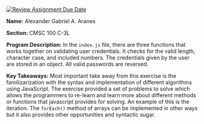 [![Review Assignment Due Date](https://classroom.github.com/assets/deadline-readme-button-22041afd0340ce965d47ae6ef1cefeee28c7c493a6346c4f15d667ab976d596c.svg)](https://classroom.github.com/a/si3U9_eK)

__Name:__ Alexander Gabriel A. Aranes

__Section:__ CMSC 100 C-3L

__Program Description:__ In the `index.js` file, there are three functions that works together on validating user credentials. It checks for the valid length, character case, and included numbers. The credentials given by the user are stored in an object. All valid passwords are reversed.

__Key Takeaways:__ Most important take away from this exercise is the familizarization with the syntax and implementation of different algorithms using JavaScript. The exercise provided a set of problems to solve which allows the programmers to re-learn and learn more about different methods or functions that javascript provides for solving. An example of this is the iteration. The `forEach()` method of arrays can be implemented in other ways but it also provides other opportunities and syntactic sugar.
